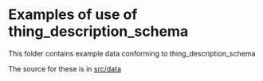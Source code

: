 # Examples of use of thing_description_schema

This folder contains example data conforming to thing_description_schema

The source for these is in [src/data](../src/data/examples)
